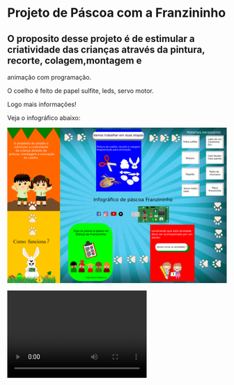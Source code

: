 # Projeto de Páscoa com a Franzininho

## O proposito desse projeto é de estimular a criatividade das crianças através da pintura, recorte, colagem,montagem e
animação com programação.

O coelho é feito de papel sulfite, leds, servo motor.


Logo mais informações!

Veja o infográfico abaixo:

![infografico-pascoa-A4.png](https://github.com/Franzininho/franzininho-docs/blob/master/02-Franzininho-DIY/Exemplos%20de%20projetos/infografico-pascoa-A4.png)


<video src="Franzininho - páscoa.mp4" width="320" height="200" controls preload></video>

